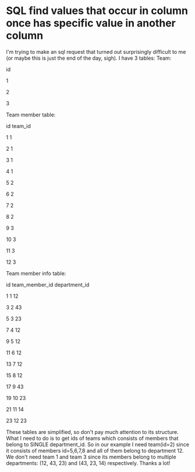 
# SQL find values that occur in column once has specific value in another column

I'm trying to make an sql request that turned out surprisingly difficult to me (or maybe this is just the end of the day, sigh).
I have 3 tables:
Team:




id




1


2


3




Team member table:




id
team_id




1
1


2
1


3
1


4
1


5
2


6
2


7
2


8
2


9
3


10
3


11
3


12
3




Team member info table:




id
team_member_id
department_id




1
1
12


3
2
43


5
3
23


7
4
12


9
5
12


11
6
12


13
7
12


15
8
12


17
9
43


19
10
23


21
11
14


23
12
23




These tables are simplified, so don't pay much attention to its structure.
What I need to do is to get ids of teams which consists of members that belong to SINGLE department_id.
So in our example I need team(id=2) since it consists of members id=5,6,7,8 and all of them belong to department 12.
We don't need team 1 and team 3 since its members belong to multiple departments: (12, 43, 23) and (43, 23, 14) respectively.
Thanks a lot!

        